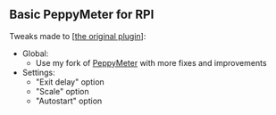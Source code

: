 ## Basic PeppyMeter for RPI

Tweaks made to [[the original plugin](https://github.com/volumio/volumio-plugins-sources/tree/master/peppymeterbasic)]:

- Global:
  - Use my fork of [PeppyMeter](https://github.com/phts/NP-01_vu-meter) with more fixes and improvements
- Settings:
  - "Exit delay" option
  - "Scale" option
  - "Autostart" option
